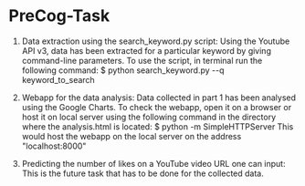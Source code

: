 # PreCog-Task

  1. Data extraction using the search_keyword.py script:
  Using the Youtube API v3, data has been extracted for a particular keyword by giving command-line parameters.
  To use the script, in terminal run the following command:
  $ python search_keyword.py --q keyword_to_search

  2. Webapp for the data analysis:
  Data collected in part 1 has been analysed using the Google Charts.
  To check the webapp, open it on a browser or host it on local server using the following command in the directory where the     analysis.html is located:
  $ python -m SimpleHTTPServer
  This would host the webapp on the local server on the address "localhost:8000"

  3. Predicting the number of likes on a YouTube video URL one can input:
  This is the future task that has to be done for the collected data.
  

  
  
